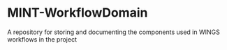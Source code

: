 # MINT-WorkflowDomain
A repository for storing and documenting the components used in WINGS workflows in the project
